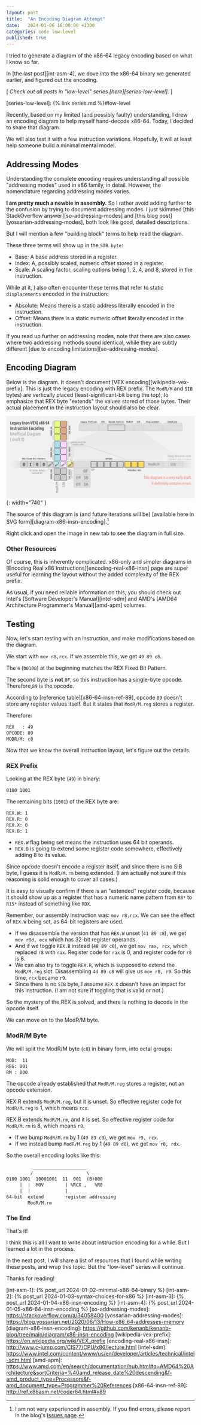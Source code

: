 ```yaml
---
layout: post
title:  "An Encoding Diagram Attempt"
date:   2024-01-06 16:00:00 +1300
categories: code low-level
published: true
---
```


I tried to generate a diagram of the x86-64 legacy encoding based on what I know so far.

In [the last post][int-asm-4], we dove into the x86-64 binary we generated earlier, and figured out the encoding.

[ *Check out all posts in "low-level" series [here][series-low-level].* ]

[series-low-level]: {% link series.md %}#low-level

Recently, based on my limited (and possibly faulty) understanding, I drew an encoding diagram to help myself hand-decode x86-64. Today, I decided to share that diagram.

We will also test it with a few instruction variations. Hopefully, it will at least help someone build a minimal mental model.

## Addressing Modes

Understanding the complete encoding requires understanding all possible "addressing modes" used in x86 family, in detail. However, the nomenclature regarding addressing modes varies.

**I am pretty much a newbie in assembly.** So I rather avoid adding further to the confusion by trying to document addressing modes. I just skimmed [this StackOverflow answer][so-addressing-modes] and [this blog post][yossarian-addressing-modes], both look like good, detailed descriptions.

But I will mention a few "building block" terms to help read the diagram.

These three terms will show up in the `SIB byte`:
- Base: A base address stored in a register.
- Index: A, possibly scaled, numeric offset stored in a register.
- Scale: A scaling factor, scaling options being 1, 2, 4, and 8, stored in the instruction.

While at it, I also often encounter these terms that refer to static `displacements` encoded in the instruction:
- Absolute: Means there is a static address literally encoded in the instruction.
- Offset: Means there is a static numeric offset literally encoded in the instruction.

If you read up further on addressing modes, note that there are also cases where two addressing methods sound identical, while they are subtly different [due to encoding limitations][so-addressing-modes].

## Encoding Diagram

Below is the diagram. It doesn't document [VEX encoding][wikipedia-vex-prefix]. This is just the legacy encoding with REX prefix. The `ModR/M` and `SIB` bytes) are vertically placed (least-significant-bit being the top), to emphasize that REX byte "extends" the values stored of those bytes. Their actual placement in the instruction layout should also be clear.

![Legacy (non-VEX) x86-64 Instruction Encoding](/assets/img/x86-64-insn-encoding.png){: width="740" }

The source of this diagram is (and future iterations will be) [available here in SVG form][diagram-x86-insn-encoding].[^1]

Right click and open the image in new tab to see the diagram in full size.

### Other Resources

Of course, this is inherently complicated. x86-only and simpler diagrams in [Encoding Real x86 Instructions][encoding-real-x86-insn] page are super useful for learning the layout without the added complexity of the REX prefix.

As usual, if you need reliable information on this, you should check out Intel's [Software Developer's Manual][intel-sdm] and AMD's [AMD64 Architecture Programmer's Manual][amd-apm] volumes.

## Testing

Now, let's start testing with an instruction, and make modifications based on the diagram.

We start with `mov r8,rcx`. If we assemble this, we get `49 89 c8`.

The `4` (`b0100`) at the beginning matches the REX Fixed Bit Pattern.

The second byte is **not** `0F`, so this instruction has a single-byte opcode. Therefore,`89` is the opcode.

According to [reference table][x86-64-insn-ref-89], opcode `89` doesn't store any register values itself. But it states that `ModR/M.reg` stores a register.

Therefore:
```
REX   : 49
OPCODE: 89
MODR/M: c8
```

Now that we know the overall instruction layout, let's figure out the details.

### REX Prefix

Looking at the REX byte (`49`) in binary:
```
0100 1001
```

The remaining bits (`1001`) of the REX byte are:
```
REX.W: 1
REX.R: 0
REX.X: 0
REX.B: 1
```

- `REX.W` flag being set means the instruction uses 64 bit operands.
- `REX.B` is going to extend some register code somewhere, effectively adding 8 to its value.

Since opcode doesn't encode a register itself, and since there is no SIB byte, I guess it is `ModR/M.rm` being extended. (I am actually not sure if this reasoning is solid enough to cover all cases.)

It is easy to visually confirm if there is an "extended" register code, because it should show up as a register that has a numeric name pattern from `R8*` to `R15*` instead of something like `RDX`.

Remember, our assembly instruction was: `mov r8,rcx`. We can see the effect of `REX.W` being set, as 64-bit registers are used.
- If we disassemble the version that has `REX.W` unset (`41 89 c8`), we get `mov r8d, ecx` which has 32-bit register operands.
- And if we toggle `REX.B` instead (`48 89 c8`), we get `mov rax, rcx`, which replaced `r8` with `rax`. Register code for `rax` is 0, and register code for `r8` is 8.
- We can also try to toggle `REX.R`, which is supposed to extend the `ModR/M.reg` slot. Disassembling `4d 89 c8` will give us `mov r8, r9`. So this time, `rcx` became `r9`.
- Since there is no `SIB` byte, I assume `REX.X` doesn't have an impact for this instruction. (I am not sure if toggling that is valid or not.)

So the mystery of the REX is solved, and there is nothing to decode in the opcode itself.

We can move on to the ModR/M byte.

### ModR/M Byte

We will split the ModR/M byte (`c8`) in binary form, into octal groups:
```
MOD:  11
REG: 001
RM : 000
```

The opcode already established that `ModR/M.reg` stores a register, not an opcode extension.

REX.R extends `ModR/M.reg`, but it is unset. So effective register code for `ModR/M.reg` is 1, which means `rcx`.

REX.B extends `ModR/M.rm`, and it is set. So effective register code for `ModR/M.rm` is 8, which means `r8`.

- If we bump `ModR/M.rm` by 1 (`49 89 c9`), we get `mov r9, rcx`.
- If we instead bump `ModR/M.reg` by 1 (`49 89 d0`), we get `mov r8, rdx`.

So the overall encoding looks like this:
```
          ____________________
         /                    \
0100 1001  10001001  11  001  (B)000
     |  |  MOV        | %RCX ,   %R8
     |  |             |
64-bit  extend        register addressing
        ModR/M.rm
```

### The End

That's it!

I think this is all I want to write about instruction encoding for a while. But I learned a lot in the process.

In the next post, I will share a list of resources that I found while writing these posts, and wrap this topic. But the "low-level" series will continue.

Thanks for reading!

[^1]: I am not very experienced in assembly. If you find errors, please report in the blog's [Issues page][report].

[report]: https://github.com/kenanb/kenanb-blog/issues

[int-asm-1]: {% post_url 2024-01-02-minimal-x86-64-binary %}
[int-asm-2]: {% post_url 2024-01-03-syntax-choices-for-x86 %}
[int-asm-3]: {% post_url 2024-01-04-x86-insn-encoding %}
[int-asm-4]: {% post_url 2024-01-05-x86-64-insn-encoding %}
[so-addressing-modes]: https://stackoverflow.com/a/34058400
[yossarian-addressing-modes]: https://blog.yossarian.net/2020/06/13/How-x86_64-addresses-memory
[diagram-x86-insn-encoding]: https://github.com/kenanb/kenanb-blog/tree/main/diagram/x86-insn-encoding
[wikipedia-vex-prefix]: https://en.wikipedia.org/wiki/VEX_prefix
[encoding-real-x86-insn]: http://www.c-jump.com/CIS77/CPU/x86/lecture.html
[intel-sdm]: https://www.intel.com/content/www/us/en/developer/articles/technical/intel-sdm.html
[amd-apm]: https://www.amd.com/en/search/documentation/hub.html#q=AMD64%20Architecture&sortCriteria=%40amd_release_date%20descending&f-amd_product_type=Processors&f-amd_document_type=Programmer%20References
[x86-64-insn-ref-89]: http://ref.x86asm.net/coder64.html#x89
